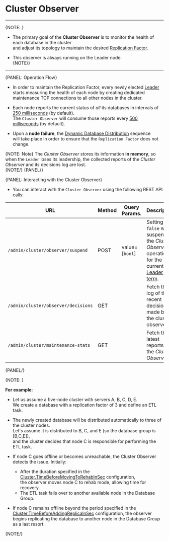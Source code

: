 # Cluster Observer
---

{NOTE: }

* The primary goal of the **Cluster Observer** is to monitor the health of each database in the cluster  
  and adjust its topology to maintain the desired [Replication Factor](../../../server/clustering/distribution/distributed-database#replication-factor).

* This observer is always running on the Leader node.  
{NOTE/}

---

{PANEL: Operation Flow}

* In order to maintain the Replication Factor, every newly elected [Leader](../../../server/clustering/rachis/cluster-topology#leader) starts measuring the health of each node 
  by creating dedicated maintenance TCP connections to all other nodes in the cluster.  

* Each node reports the current status of _all_  its databases in intervals of [250 milliseconds](../../../server/configuration/cluster-configuration#cluster.workersampleperiodinms) (by default).  
  The `Cluster Observer` will consume those reports every [500 milliseconds](../../../server/configuration/cluster-configuration#cluster.supervisorsampleperiodinms) (by default).  

* Upon a **node failure**, the [Dynamic Database Distribution](../../../server/clustering/distribution/distributed-database#dynamic-database-distribution) sequence  
  will take place in order to ensure that the `Replication Factor` does not change.  

{NOTE: Note}
The _Cluster Observer_ stores its information **in memory**, so when the `Leader` loses its leadership, the collected reports of the _Cluster Observer_ and its decisions log are lost.  
{NOTE/}
{PANEL/}

{PANEL: Interacting with the Cluster Observer}

* You can interact with the `Cluster Observer` using the following REST API calls:  

| URL | Method | Query Params. | Description |
| - | - | - | - |
| `/admin/cluster/observer/suspend` | POST | value=[`bool`] | Setting `false` will suspend the _Cluster Observer_ operation for the current [Leader term](../../../studio/cluster/cluster-view#cluster-nodes-states-&-types-flow). |
| `/admin/cluster/observer/decisions` | GET | | Fetch the log of the recent decisions made by the cluster observer. |
| `/admin/cluster/maintenance-stats` | GET | | Fetch the latest reports of the _Cluster Observer_ |
{PANEL/}

{NOTE: }

**For example**:

* Let us assume a five-node cluster with servers A, B, C, D, E.  
  We create a database with a replication factor of 3 and define an ETL task.

* The newly created database will be distributed automatically to three of the cluster nodes.  
  Let's assume it is distributed to B, C, and E (so the database group is [B,C,E]),  
  and the cluster decides that node C is responsible for performing the ETL task.

* If node C goes offline or becomes unreachable, the Cluster Observer detects the issue.
  Initially:
    * After the duration specified in the [Cluster.TimeBeforeMovingToRehabInSec](../../../server/configuration/cluster-configuration#cluster.timebeforemovingtorehabinsec) configuration,  
      the observer moves node C to rehab mode, allowing time for recovery.
    * The ETL task fails over to another available node in the Database Group.

* If node C remains offline beyond the period specified in the [Cluster.TimeBeforeAddingReplicaInSec](../../../server/configuration/cluster-configuration#cluster.timebeforeaddingreplicainsec) configuration, the observer begins replicating the database to another node in the Database Group as a last resort.

{NOTE/}
